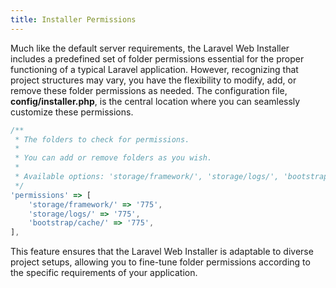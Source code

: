 ```yaml
---
title: Installer Permissions
---
```

Much like the default server requirements, the Laravel Web Installer includes a predefined set of folder permissions essential for the proper functioning of a typical Laravel application. However, recognizing that project structures may vary, you have the flexibility to modify, add, or remove these folder permissions as needed. The configuration file, **config/installer.php**, is the central location where you can seamlessly customize these permissions.

```js
/**
 * The folders to check for permissions.
 *
 * You can add or remove folders as you wish.
 *
 * Available options: 'storage/framework/', 'storage/logs/', 'bootstrap/cache/'
 */
'permissions' => [
    'storage/framework/' => '775',
    'storage/logs/' => '775',
    'bootstrap/cache/' => '775',
],
```

This feature ensures that the Laravel Web Installer is adaptable to diverse project setups, allowing you to fine-tune folder permissions according to the specific requirements of your application.
